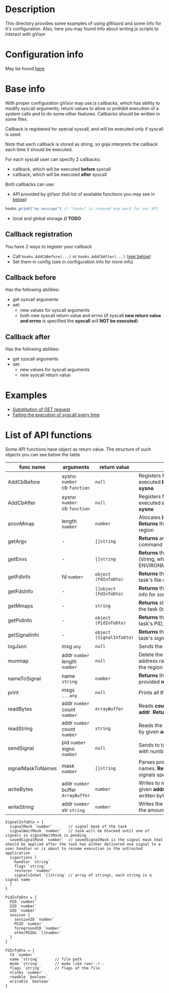 # Description

This directory provides some examples of using gWisord and some info for it's configuration. 
Also, here you may found info about writing js scripts to interact with gVisor  

# Configuration info

May be found [here](configuration/README.md)

# Base info

With proper configuration gVisor may use js callbacks, which has ability to modify syscall arguments, return values
to allow or prohibit execution of a system calls and to do some other features. 
Callbacks should be written in some files.

Callback is registered for special syscall, and will be executed only if syscall is used.

Note that each callback is stored as string, so goja interprets the callback each time it should be executed.

For each syscall user can specify 2 callbacks:
- callback, which will be executed **before** syscall
- callback, which will be executed **after** syscall

Both callbacks can use:
- API provided by gVisor (full list of available functions you may see in [below](#list-of-api-functions))
```js
hooks.print("my message") // "hooks" is reseved key word for our API
```
- local and global storage **// TODO**

## Callback registration
You have 2 ways to register your callback
- Call `hooks.AddCbBefore(...)` or `hooks.AddCbAfter(...)` ([see below](#list-of-api-functions))
- Set them in config (see in configuration info for more info)

## Callback before
Has the following abilities:
- get syscall arguments
- set:
  - new values for syscall arguments
  - both new syscall return value and errno (if syscall **new return value and errno** is specified the **syscall** will **NOT be executed**)

## Callback after
Has the following abilities:
- get syscall arguments
- set:
    - new values for syscall arguments
    - new syscall return value 

# Examples
- [Substitution of GET request](./netSender/README.md)
- [Failing the execution of syscall every time](allAddressesAlreadyInUse/README.md)

# List of API functions

Some API functions have object as return value. The structure of such objects you can see below the table

| func name         | arguments                               | return value             | description                                                                                                            |
|-------------------|-----------------------------------------|--------------------------|------------------------------------------------------------------------------------------------------------------------|
| AddCbBefore       | sysno `number`<br/>cb `function`        | `null`                   | Registers function (**cb**) which will be executed __before__ syscall with number == **sysno**                         |
| AddCbAfter        | sysno `number`<br/>cb `function`        | `null`                   | Registers function (**cb**) which will be executed __after__ syscall with number == **sysno**                          |
| anonMmap          | length `number`                         | `number`                 | Allocates **length** bytes in process memory. **Returns** the start address of memory region                           |
| getArgv           | -                                       | `[]string`               | **Returns** array of strings which is the command line arguments                                                       |
| getEnvs           | -                                       | `[]string`               | **Returns** the array of environment variables (string, which have format like ENVIRONMENT_NAME=environment_value)     |
| getFdInfo         | fd `number`                             | `object (FdInfoDto)`     | **Returns** the dto, which provides info about task's file description by given **fd**                                 |
| getFdsInfo        | -                                       | `[]object (FdInfoDto)`   | **Returns** the array of dto, each dto provides info for some task's file description                                  |
| getMmaps          | -                                       | `string`                 | **Returns** string, that represents mappings of the task (looks like mappings from procfs)                             |
| getPidInfo        | -                                       | `object (PidInfoDto)`    | **Returns** the dto, which provides info about task's PID, GID, UID, session                                           |
| getSignalInfo     | -                                       | `object (SignalInfoDto)` | **Returns** the dto, which provides info about task's signal masks and sigactions                                      |
| logJson           | msg `any`                               | `null`                   | Sends the given **msg** to log socket                                                                                  |
| munmap            | addr `number`<br/> length `number`      | `null`                   | Delete the mappings from the specified address range by given **addr** and **length** of the region                    |
| nameToSignal      | name `string`                           | `number`                 | **Returns** the number of the signal by provided **name**                                                              |
| print             | msgs `...any`                           | `null`                   | Prints all the given **msgs**                                                                                          |
| readBytes         | addr `number`<br/> count `number`       | `ArrayBuffer`            | Reads **count** bytes from memory by given **addr**. **Returns** the bytes read                                        |
| readString        | addr `number`<br/> count `number`       | `string`                 | Reads the string (string.length <= **count**) by given **addr**. **Returns** the read string                           |
| sendSignal        | pid `number`<br/> signo `number`        | `null`                   | Sends to task with pid == **pid** the signal with number **signo**                                                     |
| signalMaskToNames | mask `number`                           | `[]string`               | Parses provided signal **mask** to signal names. **Returns** array of strings - names of signals specified in the mask |
| writeBytes        | addr `number`<br/> buffer `ArrayBuffer` | `number`                 | Writes to memory the given **buffer** by the given **addr**. **Returns** the amount of really written bytes            |
| writeString       | addr `number`<br/> str `string`         | `number`                 | Writes the given **str** by given **addr**. **Returns** the amount of bytes really written                             |

```
SignalInfoDto = {
  signalMask `number`       // signal mask of the task
  signalWaitMask `number`   // task will be blocked until one of signals in signalWaitMask is pending
  savedSignalMask `number`  // savedSignalMask is the signal mask that should be applied after the task has either delivered one signal to a user handler or is about to resume execution in the untrusted application
  sigactions [
    handler `string`
    flags `string`      
    restorer `number`
    signalsInSet `[]string` // array of strings, each string is a signal name      
  ]
}

PidInfoDto = {
  PID `number`
  GID `number`
  UID `number`
  session {
    sessionID `number`
    PGID `number`
    foregroundID `number`
    otherPGIDs `[]number`
  }
}

FdInfoDto = {
  fd `number`
  name `string`       // file path
  mode `string`       // mode like rwxr--r--
  flags `string`      // flags of the file
  nlinks `number`
  readble `boolean`
  writable `boolean`
}
```
